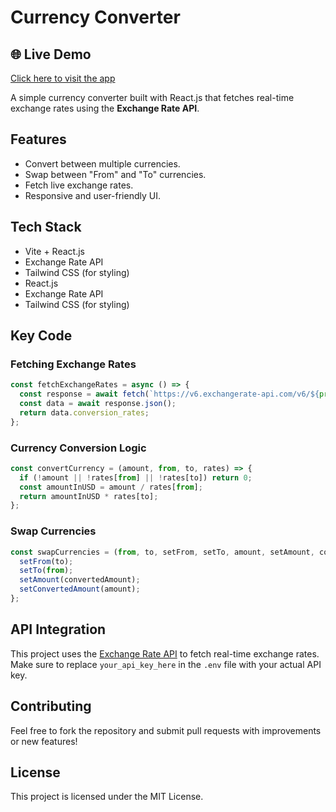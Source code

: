 # Currency Converter
## 🌐 Live Demo
[Click here to visit the app](https://currency-converter-is5n.onrender.com/)

A simple currency converter built with React.js that fetches real-time exchange rates using the **Exchange Rate API**.

## Features
- Convert between multiple currencies.
- Swap between "From" and "To" currencies.
- Fetch live exchange rates.
- Responsive and user-friendly UI.

## Tech Stack
- Vite + React.js
- Exchange Rate API
- Tailwind CSS (for styling)
- React.js
- Exchange Rate API
- Tailwind CSS (for styling)

## Key Code

### Fetching Exchange Rates
```javascript
const fetchExchangeRates = async () => {
  const response = await fetch(`https://v6.exchangerate-api.com/v6/${process.env.REACT_APP_EXCHANGE_RATE_API_KEY}/latest/USD`);
  const data = await response.json();
  return data.conversion_rates;
};
```

### Currency Conversion Logic
```javascript
const convertCurrency = (amount, from, to, rates) => {
  if (!amount || !rates[from] || !rates[to]) return 0;
  const amountInUSD = amount / rates[from];
  return amountInUSD * rates[to];
};
```

### Swap Currencies
```javascript
const swapCurrencies = (from, to, setFrom, setTo, amount, setAmount, convertedAmount, setConvertedAmount) => {
  setFrom(to);
  setTo(from);
  setAmount(convertedAmount);
  setConvertedAmount(amount);
};
```

## API Integration
This project uses the [Exchange Rate API](https://www.exchangerate-api.com/) to fetch real-time exchange rates. Make sure to replace `your_api_key_here` in the `.env` file with your actual API key.

## Contributing
Feel free to fork the repository and submit pull requests with improvements or new features!

## License
This project is licensed under the MIT License.

